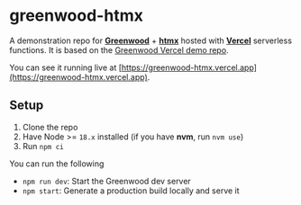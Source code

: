 # greenwood-htmx

A demonstration repo for [**Greenwood**](https://www.greenwoodjs.dev/) + [**htmx**](https://htmx.org/) hosted with [**Vercel**](https://vercel.com/) serverless functions.  It is based on the [Greenwood Vercel demo repo](https://github.com/ProjectEvergreen/greenwood-demo-adapter-vercel).

You can see it running live at [https://greenwood-htmx.vercel.app](https://greenwood-htmx.vercel.app).

## Setup

1. Clone the repo
1. Have Node >= `18.x` installed (if you have **nvm**, run `nvm use`)
1. Run `npm ci`

You can run the following
- `npm run dev`: Start the Greenwood dev server
- `npm start`: Generate a production build locally and serve it